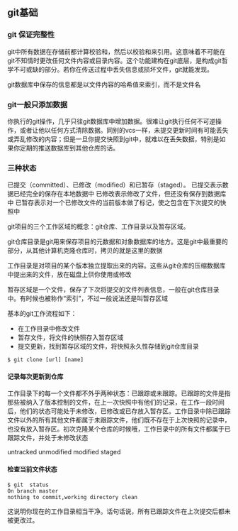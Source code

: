 ## git基础

### git 保证完整性
git中所有数据在存储前都计算校验和，然后以校验和来引用。这意味着不可能在git不知情时更改任何文件内容或目录内容。这个功能建构在git底层，是构成git哲学不可或缺的部分。若你在传送过程中丢失信息或损坏文件，git就能发现。

git数据库中保存的信息都是以文件内容的哈希值来索引，而不是文件名

### git一般只添加数据
你执行的git操作，几乎只往git数据库中增加数据。很难让git执行任何不可逆操作，或者让他以任何方式清除数据。同别的vcs一样，未提交更新时间有可能丢失或弄乱修改的内容；但是一旦你提交快照到git中，就难以在丢失数据，特别是如果你定期的推送数据库到其他仓库的话。

### 三种状态
已提交（committed）、已修改（modified）和已暂存（staged）。
已提交表示数据已经完全的保存在本地数据中
已修改表示修改了文件，但还没有保存到数据库中
已暂存表示对一个已修改文件的当前版本做了标记，使之包含在下次提交的快照中

git项目的三个工作区域的概念：git仓库、工作目录以及暂存区域。

git仓库目录是git用来保存项目的元数据和对象数据库的地方。这是git中最重要的部分，从其他计算机克隆仓库时，拷贝的就是这里的数据

工作目录是对项目的某个版本独立提取出来的内容。这些从git仓库的压缩数据库中提出来的文件，放在磁盘上供你使用或修改

暂存区域是一个文件，保存了下次将提交的文件列表信息，一般在git仓库目录中。有时候也被称作“索引”，不过一般说法还是叫暂存区域

基本的git工作流程如下：
* 在工作目录中修改文件
* 暂存文件，将文件的快照存入暂存区域
* 提交更新，找到暂存区域的文件，将快照永久性存储到git仓库目录

```git
$ git clone [url] [name]
```

#### 记录每次更新到仓库
工作目录下的每一个文件都不外乎两种状态：已跟踪或未跟踪。已跟踪的文件是指那些被纳入了版本控制的文件，在上一次快照中有他们的记录，在工作一段时间后，他们的状态可能处于未修改，已修改或已存放入暂存区。工作目录中除已跟踪文件以外的所有其他文件都属于未跟踪文件，他们既不存在于上次快照的记录中，也没有放入暂存区。初次克隆某个仓库的时候哦，工作目录中的所有文件都属于已跟踪文件，并处于未修改状态

untracked  unmodified  modified  staged

#### 检查当前文件状态
```git
$ git  status
On branch master
nothing to commit,working directory clean
```
这说明你现在的工作目录相当干净。话句话说，所有已跟踪文件在上次提交后都未被更改过。

